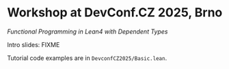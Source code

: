 # Workshop at DevConf.CZ 2025, Brno

_Functional Programming in Lean4 with Dependent Types_

Intro slides: FIXME

Tutorial code examples are in `DevconfCZ2025/Basic.lean`.
